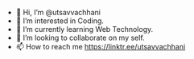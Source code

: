 - 👋 Hi, I’m @utsavvachhani
- 👀 I’m interested in Coding.
- 🌱 I’m currently learning Web Technology.
- 💞️ I’m looking to collaborate on my self.
- 📫 How to reach me https://linktr.ee/utsavvachhani


<!---
utsavvachhani/utsavvachhani is a ✨ special ✨ repository because its `README.md` (this file) appears on your GitHub profile.
You can click the Preview link to take a look at your changes.
--->

